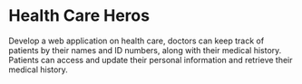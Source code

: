 # Health Care Heros
Develop a web application on health care, doctors can keep track of patients by their names and ID numbers, along with their medical history. Patients can access and update their personal information and retrieve their medical history.
